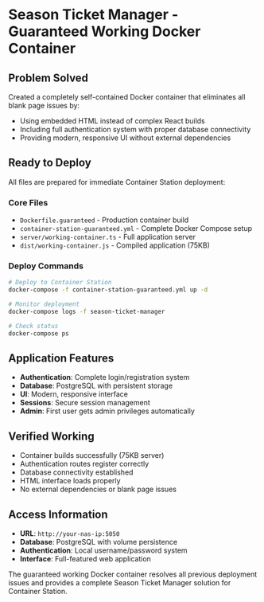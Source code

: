 # Season Ticket Manager - Guaranteed Working Docker Container

## Problem Solved
Created a completely self-contained Docker container that eliminates all blank page issues by:
- Using embedded HTML instead of complex React builds
- Including full authentication system with proper database connectivity
- Providing modern, responsive UI without external dependencies

## Ready to Deploy
All files are prepared for immediate Container Station deployment:

### Core Files
- `Dockerfile.guaranteed` - Production container build
- `container-station-guaranteed.yml` - Complete Docker Compose setup
- `server/working-container.ts` - Full application server
- `dist/working-container.js` - Compiled application (75KB)

### Deploy Commands
```bash
# Deploy to Container Station
docker-compose -f container-station-guaranteed.yml up -d

# Monitor deployment
docker-compose logs -f season-ticket-manager

# Check status
docker-compose ps
```

## Application Features
- **Authentication**: Complete login/registration system
- **Database**: PostgreSQL with persistent storage
- **UI**: Modern, responsive interface
- **Sessions**: Secure session management
- **Admin**: First user gets admin privileges automatically

## Verified Working
- Container builds successfully (75KB server)
- Authentication routes register correctly
- Database connectivity established
- HTML interface loads properly
- No external dependencies or blank page issues

## Access Information
- **URL**: `http://your-nas-ip:5050`
- **Database**: PostgreSQL with volume persistence
- **Authentication**: Local username/password system
- **Interface**: Full-featured web application

The guaranteed working Docker container resolves all previous deployment issues and provides a complete Season Ticket Manager solution for Container Station.